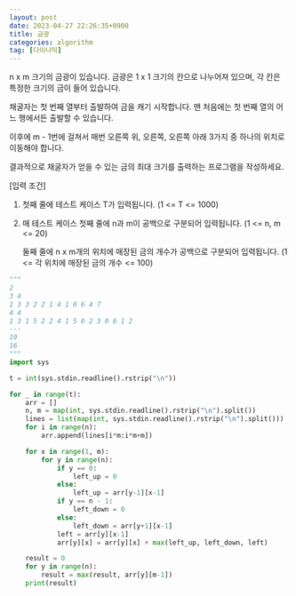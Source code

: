 ```yaml
---
layout: post
date: 2023-04-27 22:26:35+0900
title: 금광
categories: algorithm
tag: [다이나믹]
---
```


n x m 크기의 금광이 있습니다. 금광은 1 x 1 크기의 칸으로 나누어져 있으며, 각 칸은 특정한 크기의 금이 들어 있습니다.

채굴자는 첫 번째 열부터 출발하여 금을 캐기 시작합니다. 맨 처음에는 첫 번째 열의 어느 행에서든 출발할 수 있습니다.

이후에 m - 1번에 걸쳐서 매번 오른쪽 위, 오른쪽, 오른쪽 아래 3가지 중 하나의 위치로 이동해야 합니다.

결과적으로 채굴자가 얻을 수 있는 금의 최대 크기를 출력하는 프로그램을 작성하세요.

[입력 조건]

1. 첫째 줄에 테스트 케이스 T가 입력됩니다. (1 <= T <= 1000)

2. 매 테스트 케이스 첫째 줄에 n과 m이 공백으로 구분되어 입력됩니다. (1 <= n, m <= 20)

   둘째 줄에 n x m개의 위치에 매장된 금의 개수가 공백으로 구분되어 입력됩니다. (1 <= 각 위치에 매장된 금의 개수 <= 100)

```python
"""
2
3 4
1 3 3 2 2 1 4 1 0 6 4 7
4 4
1 3 1 5 2 2 4 1 5 0 2 3 0 6 1 2
---
19
16
"""
import sys

t = int(sys.stdin.readline().rstrip("\n"))

for _ in range(t):
    arr = []
    n, m = map(int, sys.stdin.readline().rstrip("\n").split())
    lines = list(map(int, sys.stdin.readline().rstrip("\n").split()))
    for i in range(n):
        arr.append(lines[i*m:i*m+m])

    for x in range(1, m):
        for y in range(n):
            if y == 0:
                left_up = 0
            else:
                left_up = arr[y-1][x-1]
            if y == n - 1:
                left_down = 0
            else:
                left_down = arr[y+1][x-1]
            left = arr[y][x-1]
            arr[y][x] = arr[y][x] + max(left_up, left_down, left)

    result = 0
    for y in range(n):
        result = max(result, arr[y][m-1])
    print(result)
```